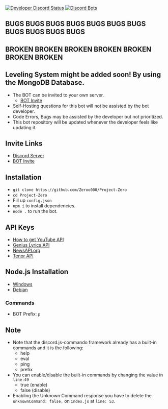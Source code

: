 [![Developer Discord Status](https://discord.c99.nl/widget/theme-2/211774244294623243.png)](https://discord.gg/ZsSx8XB)
[![Discord Bots](https://top.gg/api/widget/524873335864033290.svg)](https://top.gg/bot/524873335864033290)
## BUGS BUGS BUGS BUGS BUGS BUGS BUGS BUGS BUGS BUGS BUGS
## BROKEN BROKEN BROKEN BROKEN BROKEN BROKEN BROKEN

## Leveling System might be added soon! By using the MongoDB Database.
- The BOT can be invited to your own server.
     - [BOT Invite](https://bit.ly/37v9ign)
- Self-Hosting questions for this bot will not be assisted by the bot developer.
- Code Errors, Bugs may be assisted by the developer but not prioritized.
- This bot repository will be updated whenever the developer feels like updating it.



## Invite Links
- [Discord Server](https://discord.gg/ZsSx8XB)
- [BOT Invite](https://bit.ly/37v9ign)

## Installation
- ```git clone https://github.com/Zeroo000/Project-Zero```
- ```cd Project-Zero```
- Fill up ```config.json```
- ```npm i``` to install dependencies.
- ```node .``` to run the bot.


## API Keys
- [How to get YouTube API](https://developers.google.com/youtube/v3/getting-started)
- [Genius Lyrics API](https://genius.com/api-clients/new)
- [NewsAPI.org](https://newsapi.org/)
- [Tenor API](https://tenor.com/developer/keyregistration)

## Node.js Installation
- [Windows](https://treehouse.github.io/installation-guides/windows/node-windows.html)
- [Debian](https://www.digitalocean.com/community/tutorials/how-to-set-up-a-node-js-application-for-production-on-debian-9)

### Commands

- BOT Prefix: `p`                                                                                   

## Note
- Note that the discord.js-commando framework already has a built-in commands and it is the following:
     - help
     - eval
     - ping
     - prefix
- You can enable/disable the built-in commands by changing the value in `line:49`
     - true (enable)
     - false (disable)
- Enabling the Unknown Command response you have to delete the `unknownCommand: false,` on `index.js` at `line: 53`.
